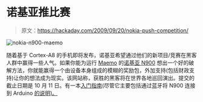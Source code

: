 # 诺基亚推比赛

> 原文：<https://hackaday.com/2009/09/20/nokia-push-competition/>

![nokia-n900-maemo](img/4eed111968eed08feae649ab02ffa4b3.png "nokia-n900-maemo")

随着基于 Cortex-A8 的手机即将发布，诺基亚希望通过他们的新项目/竞赛在黑客人群中赢得一些人气。如果你能为运行 [Maemo](http://maemo.org/) 的[诺基亚 N900](http://maemo.nokia.com/n900/specifications/) 想出一个好的破解方法，你就能赢得一个由设备本身组成的模糊的奖励包，外加支持(包括财政支持)让你的想法成为现实。该网站称，获胜的黑客将在世界各地巡回演出。提交的截止日期是 10 月 11 日。有一本[入门指南](http://blogs.nokia.com/pushn900/wp-content/uploads/2009/09/PUSH_N900_Hackers_guidev1.0.pdf)(尽管它主要包括通过蓝牙将 N900 连接到 Arduino [的说明)。](http://www.sparkfun.com/commerce/product_info.php?products_id=582)